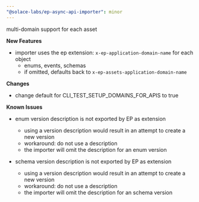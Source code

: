 ```yaml
---
"@solace-labs/ep-async-api-importer": minor
---
```


multi-domain support for each asset

**New Features**

- importer uses the ep extension: `x-ep-application-domain-name` for each object
  - enums, events, schemas
  - if omitted, defaults back to `x-ep-assets-application-domain-name`

**Changes**

- change default for CLI_TEST_SETUP_DOMAINS_FOR_APIS to true

**Known Issues**

- enum version description is not exported by EP as extension

  - using a version description would result in an attempt to create a new version
  - workaround: do not use a description
  - the importer will omit the description for an enum version

- schema version description is not exported by EP as extension
  - using a version description would result in an attempt to create a new version
  - workaround: do not use a description
  - the importer will omit the description for an schema version
